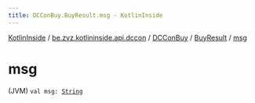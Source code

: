 ```yaml
---
title: DCConBuy.BuyResult.msg - KotlinInside
---
```


[KotlinInside](../../../index.html) / [be.zvz.kotlininside.api.dccon](../../index.html) / [DCConBuy](../index.html) / [BuyResult](index.html) / [msg](./msg.html)

# msg

(JVM) `val msg: `[`String`](https://kotlinlang.org/api/latest/jvm/stdlib/kotlin/-string/index.html)